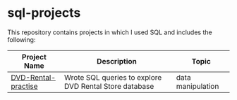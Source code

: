 # sql-projects
This repository contains projects in which I used SQL and includes the following:

Project Name  | Description   |  Topic
------------- | ------------- | ------------------
[DVD-Rental-practise](https://github.com/p1olem/sql-projects/blob/main/dvd-rental-practise.sql)  | Wrote SQL queries to explore DVD Rental Store database  | data manipulation
